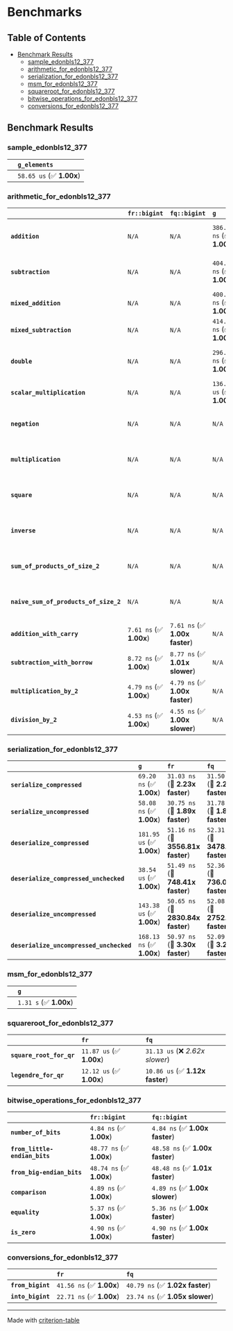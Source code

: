 # Benchmarks

## Table of Contents

- [Benchmark Results](#benchmark-results)
    - [sample_edonbls12_377](#sample_edonbls12_377)
    - [arithmetic_for_edonbls12_377](#arithmetic_for_edonbls12_377)
    - [serialization_for_edonbls12_377](#serialization_for_edonbls12_377)
    - [msm_for_edonbls12_377](#msm_for_edonbls12_377)
    - [squareroot_for_edonbls12_377](#squareroot_for_edonbls12_377)
    - [bitwise_operations_for_edonbls12_377](#bitwise_operations_for_edonbls12_377)
    - [conversions_for_edonbls12_377](#conversions_for_edonbls12_377)

## Benchmark Results

### sample_edonbls12_377

|        | `g_elements`              |
|:-------|:------------------------- |
|        | `58.65 us` (✅ **1.00x**)  |

### arithmetic_for_edonbls12_377

|                                       | `fr::bigint`            | `fq::bigint`                   | `g`                       | `fq`                            | `fr`                             |
|:--------------------------------------|:------------------------|:-------------------------------|:--------------------------|:--------------------------------|:-------------------------------- |
| **`addition`**                        | `N/A`                   | `N/A`                          | `386.10 ns` (✅ **1.00x**) | `8.71 ns` (🚀 **44.33x faster**) | `8.67 ns` (🚀 **44.52x faster**)  |
| **`subtraction`**                     | `N/A`                   | `N/A`                          | `404.17 ns` (✅ **1.00x**) | `8.80 ns` (🚀 **45.94x faster**) | `8.80 ns` (🚀 **45.94x faster**)  |
| **`mixed_addition`**                  | `N/A`                   | `N/A`                          | `400.18 ns` (✅ **1.00x**) | `N/A`                           | `N/A`                            |
| **`mixed_subtraction`**               | `N/A`                   | `N/A`                          | `414.26 ns` (✅ **1.00x**) | `N/A`                           | `N/A`                            |
| **`double`**                          | `N/A`                   | `N/A`                          | `296.14 ns` (✅ **1.00x**) | `5.92 ns` (🚀 **49.99x faster**) | `5.82 ns` (🚀 **50.86x faster**)  |
| **`scalar_multiplication`**           | `N/A`                   | `N/A`                          | `136.49 us` (✅ **1.00x**) | `N/A`                           | `N/A`                            |
| **`negation`**                        | `N/A`                   | `N/A`                          | `N/A`                     | `6.15 ns` (✅ **1.00x faster**)  | `6.18 ns` (✅ **1.00x**)          |
| **`multiplication`**                  | `N/A`                   | `N/A`                          | `N/A`                     | `43.74 ns` (✅ **1.02x slower**) | `43.06 ns` (✅ **1.00x**)         |
| **`square`**                          | `N/A`                   | `N/A`                          | `N/A`                     | `35.72 ns` (✅ **1.01x faster**) | `36.15 ns` (✅ **1.00x**)         |
| **`inverse`**                         | `N/A`                   | `N/A`                          | `N/A`                     | `6.94 us` (✅ **1.01x faster**)  | `7.01 us` (✅ **1.00x**)          |
| **`sum_of_products_of_size_2`**       | `N/A`                   | `N/A`                          | `N/A`                     | `61.59 ns` (✅ **1.01x faster**) | `62.21 ns` (✅ **1.00x**)         |
| **`naive_sum_of_products_of_size_2`** | `N/A`                   | `N/A`                          | `N/A`                     | `89.17 ns` (✅ **1.01x faster**) | `89.79 ns` (✅ **1.00x**)         |
| **`addition_with_carry`**             | `7.61 ns` (✅ **1.00x**) | `7.61 ns` (✅ **1.00x faster**) | `N/A`                     | `N/A`                           | `N/A`                            |
| **`subtraction_with_borrow`**         | `8.72 ns` (✅ **1.00x**) | `8.77 ns` (✅ **1.01x slower**) | `N/A`                     | `N/A`                           | `N/A`                            |
| **`multiplication_by_2`**             | `4.79 ns` (✅ **1.00x**) | `4.79 ns` (✅ **1.00x faster**) | `N/A`                     | `N/A`                           | `N/A`                            |
| **`division_by_2`**                   | `4.53 ns` (✅ **1.00x**) | `4.55 ns` (✅ **1.00x slower**) | `N/A`                     | `N/A`                           | `N/A`                            |

### serialization_for_edonbls12_377

|                                          | `g`                       | `fr`                               | `fq`                                |
|:-----------------------------------------|:--------------------------|:-----------------------------------|:----------------------------------- |
| **`serialize_compressed`**               | `69.20 ns` (✅ **1.00x**)  | `31.03 ns` (🚀 **2.23x faster**)    | `31.50 ns` (🚀 **2.20x faster**)     |
| **`serialize_uncompressed`**             | `58.08 ns` (✅ **1.00x**)  | `30.75 ns` (🚀 **1.89x faster**)    | `31.78 ns` (🚀 **1.83x faster**)     |
| **`deserialize_compressed`**             | `181.95 us` (✅ **1.00x**) | `51.16 ns` (🚀 **3556.81x faster**) | `52.31 ns` (🚀 **3478.19x faster**)  |
| **`deserialize_compressed_unchecked`**   | `38.54 us` (✅ **1.00x**)  | `51.49 ns` (🚀 **748.41x faster**)  | `52.36 ns` (🚀 **736.08x faster**)   |
| **`deserialize_uncompressed`**           | `143.38 us` (✅ **1.00x**) | `50.65 ns` (🚀 **2830.84x faster**) | `52.08 ns` (🚀 **2752.95x faster**)  |
| **`deserialize_uncompressed_unchecked`** | `168.13 ns` (✅ **1.00x**) | `50.97 ns` (🚀 **3.30x faster**)    | `52.09 ns` (🚀 **3.23x faster**)     |

### msm_for_edonbls12_377

|        | `g`                     |
|:-------|:----------------------- |
|        | `1.31 s` (✅ **1.00x**)  |

### squareroot_for_edonbls12_377

|                          | `fr`                     | `fq`                             |
|:-------------------------|:-------------------------|:-------------------------------- |
| **`square_root_for_qr`** | `11.87 us` (✅ **1.00x**) | `31.13 us` (❌ *2.62x slower*)    |
| **`legendre_for_qr`**    | `12.12 us` (✅ **1.00x**) | `10.86 us` (✅ **1.12x faster**)  |

### bitwise_operations_for_edonbls12_377

|                               | `fr::bigint`             | `fq::bigint`                     |
|:------------------------------|:-------------------------|:-------------------------------- |
| **`number_of_bits`**          | `4.84 ns` (✅ **1.00x**)  | `4.84 ns` (✅ **1.00x faster**)   |
| **`from_little-endian_bits`** | `48.77 ns` (✅ **1.00x**) | `48.58 ns` (✅ **1.00x faster**)  |
| **`from_big-endian_bits`**    | `48.74 ns` (✅ **1.00x**) | `48.48 ns` (✅ **1.01x faster**)  |
| **`comparison`**              | `4.89 ns` (✅ **1.00x**)  | `4.89 ns` (✅ **1.00x slower**)   |
| **`equality`**                | `5.37 ns` (✅ **1.00x**)  | `5.36 ns` (✅ **1.00x faster**)   |
| **`is_zero`**                 | `4.90 ns` (✅ **1.00x**)  | `4.90 ns` (✅ **1.00x faster**)   |

### conversions_for_edonbls12_377

|                   | `fr`                     | `fq`                             |
|:------------------|:-------------------------|:-------------------------------- |
| **`from_bigint`** | `41.56 ns` (✅ **1.00x**) | `40.79 ns` (✅ **1.02x faster**)  |
| **`into_bigint`** | `22.71 ns` (✅ **1.00x**) | `23.74 ns` (✅ **1.05x slower**)  |

---
Made with [criterion-table](https://github.com/nu11ptr/criterion-table)

